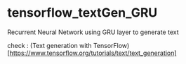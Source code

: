 # tensorflow_textGen_GRU
Recurrent Neural Network using GRU layer to generate text

check : (Text generation with TensorFlow)[https://www.tensorflow.org/tutorials/text/text_generation]
